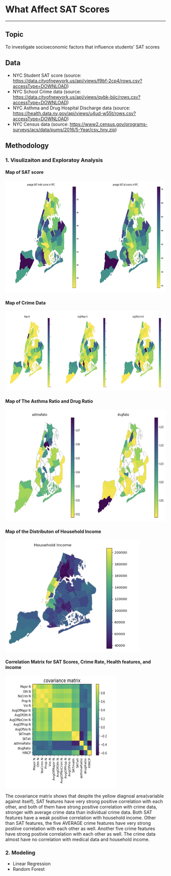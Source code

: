 # What Affect SAT Scores 
***
## Topic
To investigate socioeconomic factors that influence students' SAT scores 

## Data
- NYC Student SAT score (source: https://data.cityofnewyork.us/api/views/f9bf-2cp4/rows.csv?accessType=DOWNLOAD)
- NYC School Crime data (source: https://data.cityofnewyork.us/api/views/qybk-bjjc/rows.csv?accessType=DOWNLOAD)
- NYC Asthma and Drug Hospital Discharge data (source: https://health.data.ny.gov/api/views/u4ud-w55t/rows.csv?accessType=DOWNLOAD)
- NYC Census data (source: https://www2.census.gov/programs-surveys/acs/data/pums/2016/5-Year/csv_hny.zip)

## Methodology
### 1. Visulizaiton and Exploratoy Analysis
#### Map of SAT score 
<img src="https://github.com/rylanwan/What_Affect_SAT_Scores/blob/master/SAT.png" alt="alt text" width="1000" height="350">

#### Map of Crime Data
<img src="https://github.com/rylanwan/What_Affect_SAT_Scores/blob/master/crime.png" alt="alt text" width="1200" height="250">

#### Map of The Asthma Ratio and Drug Ratio
<img src="https://github.com/rylanwan/What_Affect_SAT_Scores/blob/master/health.png" alt="alt text" width="1000" height="350">

#### Map of the Distributon of Household Income 
<img src="https://github.com/rylanwan/What_Affect_SAT_Scores/blob/master/income.png" alt="alt text" width="420" height="350">

#### Correlation Matrix for SAT Scores, Crime Rate, Health features, and income
<img src="https://github.com/rylanwan/What_Affect_SAT_Scores/blob/master/Correlation.png" alt="alt text" width="350" height="350">

The covariance matrix shows that despite the yellow diagnoal area(variable against itself), SAT features have very strong positive correlation with each other, and both of them have strong positive correlation with crime data, stronger with average crime data than individual crime data. Both SAT features have a weak positive correlation with household income. Other than SAT features, the five AVERAGE crime features have very strong postiive correlation with each other as well. Another five crime features have strong postivie correlation with each other as well. The crime data almost have no correlation with medical data and household income.

### 2. Modeling
  - Linear Regression 
  - Random Forest
